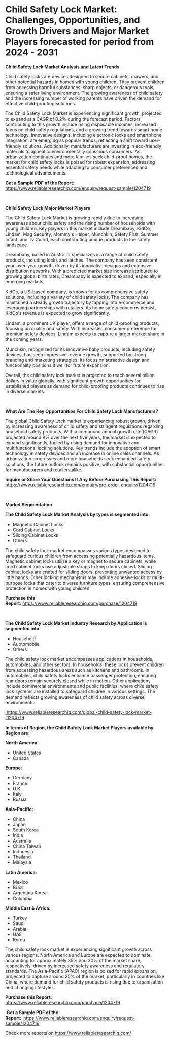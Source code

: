 <p><h1>Child Safety Lock Market: Challenges, Opportunities, and Growth Drivers and Major Market Players forecasted for period from 2024 - 2031</h1></p><p><strong>Child Safety Lock Market Analysis and Latest Trends</strong></p>
<p><p>Child safety locks are devices designed to secure cabinets, drawers, and other potential hazards in homes with young children. They prevent children from accessing harmful substances, sharp objects, or dangerous tools, ensuring a safer living environment. The growing awareness of child safety and the increasing number of working parents have driven the demand for effective child-proofing solutions.</p><p>The Child Safety Lock Market is experiencing significant growth, projected to expand at a CAGR of 8.2% during the forecast period. Factors contributing to this growth include rising disposable incomes, increased focus on child safety regulations, and a growing trend towards smart home technology. Innovative designs, including electronic locks and smartphone integration, are emerging as popular trends, reflecting a shift toward user-friendly solutions. Additionally, manufacturers are investing in eco-friendly materials to appeal to environmentally conscious consumers. As urbanization continues and more families seek child-proof homes, the market for child safety locks is poised for robust expansion, addressing essential safety needs while adapting to consumer preferences and technological advancements.</p></p>
<p><strong>Get a Sample PDF of the Report:&nbsp;</strong> <a href="https://www.reliableresearchiq.com/enquiry/request-sample/1204719?utm_campaign=103&utm_medium=2&utm_source=Github&utm_content=ia&utm_term=31122024&utm_id=child-safety-lock">https://www.reliableresearchiq.com/enquiry/request-sample/1204719</a></p>
<p>&nbsp;</p>
<p><strong>Child Safety Lock Major Market Players</strong></p>
<p><p>The Child Safety Lock Market is growing rapidly due to increasing awareness about child safety and the rising number of households with young children. Key players in this market include Dreambaby, KidCo, Lindam, Mag Security, Mommy's Helper, Munchkin, Safety First, Summer Infant, and Tv Guard, each contributing unique products to the safety landscape.</p><p>Dreambaby, based in Australia, specializes in a range of child safety products, including locks and latches. The company has seen consistent year-over-year growth, driven by its innovative designs and extensive distribution networks. With a predicted market size increase attributed to growing global birth rates, Dreambaby is expected to expand, especially in emerging markets.</p><p>KidCo, a US-based company, is known for its comprehensive safety solutions, including a variety of child safety locks. The company has maintained a steady growth trajectory by tapping into e-commerce and leveraging partnerships with retailers. As home safety concerns persist, KidCo's revenue is expected to grow significantly.</p><p>Lindam, a prominent UK player, offers a range of child-proofing products, focusing on quality and safety. With increasing consumer preference for premium safety devices, Lindam expects to capture a larger market share in the coming years. </p><p>Munchkin, recognized for its innovative baby products, including safety devices, has seen impressive revenue growth, supported by strong branding and marketing strategies. Its focus on attractive design and functionality positions it well for future expansion.</p><p>Overall, the child safety lock market is projected to reach several billion dollars in value globally, with significant growth opportunities for established players as demand for child-proofing products continues to rise in diverse markets.</p></p>
<p>&nbsp;</p>
<p><strong>What Are The Key Opportunities For Child Safety Lock Manufacturers?</strong></p>
<p><p>The global Child Safety Lock market is experiencing robust growth, driven by increasing awareness of child safety and stringent regulations regarding household safety products. With a compound annual growth rate (CAGR) projected around 8% over the next five years, the market is expected to expand significantly, fueled by rising demand for innovative and multifunctional locking solutions. Key trends include the adoption of smart technology in safety devices and an increase in online sales channels. As urbanization progresses and more households seek enhanced safety solutions, the future outlook remains positive, with substantial opportunities for manufacturers and retailers alike.</p></p>
<p><strong>Inquire or Share Your Questions If Any Before Purchasing This Report:</strong> <a href="https://www.reliableresearchiq.com/enquiry/pre-order-enquiry/1204719?utm_campaign=103&utm_medium=2&utm_source=Github&utm_content=ia&utm_term=31122024&utm_id=child-safety-lock">https://www.reliableresearchiq.com/enquiry/pre-order-enquiry/1204719</a></p>
<p>&nbsp;</p>
<p><strong>Market Segmentation</strong></p>
<p><strong>The Child Safety Lock Market Analysis by types is segmented into:</strong></p>
<p><ul><li>Magnetic Cabinet Locks</li><li>Cord Cabinet Locks</li><li>Sliding Cabinet Locks</li><li>Others</li></ul></p>
<p><p>The child safety lock market encompasses various types designed to safeguard curious children from accessing potentially hazardous items. Magnetic cabinet locks utilize a key or magnet to secure cabinets, while cord cabinet locks use adjustable straps to keep doors closed. Sliding cabinet locks are crafted for sliding doors, preventing unwanted access by little hands. Other locking mechanisms may include adhesive locks or multi-purpose locks that cater to diverse furniture types, ensuring comprehensive protection in homes with young children.</p></p>
<p><strong>Purchase this Report:&nbsp;</strong><a href="https://www.reliableresearchiq.com/purchase/1204719?utm_campaign=103&utm_medium=2&utm_source=Github&utm_content=ia&utm_term=31122024&utm_id=child-safety-lock">https://www.reliableresearchiq.com/purchase/1204719</a></p>
<p>&nbsp;</p>
<p><strong>The Child Safety Lock Market Industry Research by Application is segmented into:</strong></p>
<p><ul><li>Household</li><li>Auotomobile</li><li>Others</li></ul></p>
<p><p>The child safety lock market encompasses applications in households, automobiles, and other sectors. In households, these locks prevent children from accessing hazardous areas such as kitchens and bathrooms. In automobiles, child safety locks enhance passenger protection, ensuring rear doors remain securely closed while in motion. Other applications include commercial environments and public facilities, where child safety lock systems are installed to safeguard children in various settings. The demand reflects growing awareness of child safety across diverse environments.</p></p>
<p><a href="https://www.reliableresearchiq.com/global-child-safety-lock-market-r1204719?utm_campaign=103&utm_medium=2&utm_source=Github&utm_content=ia&utm_term=31122024&utm_id=child-safety-lock">&nbsp;https://www.reliableresearchiq.com/global-child-safety-lock-market-r1204719</a></p>
<p><strong>In terms of Region, the Child Safety Lock Market Players available by Region are:</strong></p>
<p>
    <p> <strong> North America: </strong>
        <ul>
            <li>United States</li>
            <li>Canada</li>
        </ul>
        </p> 
    <p> <strong> Europe: </strong>
        <ul>
            <li>Germany</li>
            <li>France</li>
            <li>U.K.</li>
            <li>Italy</li>
            <li>Russia</li>
        </ul>
        </p> 
    <p> <strong> Asia-Pacific: </strong>
        <ul>
            <li>China</li>
            <li>Japan</li>
            <li>South Korea</li>
            <li>India</li>
            <li>Australia</li>
            <li>China Taiwan</li>
            <li>Indonesia</li>
            <li>Thailand</li>
            <li>Malaysia</li>
        </ul>
        </p> 
    <p> <strong> Latin America: </strong>
        <ul>
            <li>Mexico</li>
            <li>Brazil</li>
            <li>Argentina Korea</li>
            <li>Colombia</li>
        </ul>
        </p> 
    <p> <strong> Middle East & Africa: </strong>
        <ul>
            <li>Turkey</li>
            <li>Saudi</li>
            <li>Arabia</li>
            <li>UAE</li>
            <li>Korea</li>
        </ul>
    </p>
    </p>
<p><p>The child safety lock market is experiencing significant growth across various regions. North America and Europe are expected to dominate, accounting for approximately 35% and 30% of the market share, respectively, driven by increased safety awareness and regulatory standards. The Asia-Pacific (APAC) region is poised for rapid expansion, projected to capture around 25% of the market, particularly in countries like China, where demand for child safety products is rising due to urbanization and changing lifestyles.</p></p>
<p><strong>Purchase this Report: </strong><a href="https://www.reliableresearchiq.com/purchase/1204719?utm_campaign=103&utm_medium=2&utm_source=Github&utm_content=ia&utm_term=31122024&utm_id=child-safety-lock">https://www.reliableresearchiq.com/purchase/1204719</a></p>
<p>&nbsp;<strong>Get a Sample PDF of the Report:&nbsp;&nbsp;</strong><a href="https://www.reliableresearchiq.com/enquiry/request-sample/1204719?utm_campaign=103&utm_medium=2&utm_source=Github&utm_content=ia&utm_term=31122024&utm_id=child-safety-lock">https://www.reliableresearchiq.com/enquiry/request-sample/1204719</a></p>
<p><strong></strong></p>
<p>Check more reports on <a href="https://www.reliableresearchiq.com/?utm_campaign=103&utm_medium=2&utm_source=Github&utm_content=ia&utm_term=31122024&utm_id=child-safety-lock">https://www.reliableresearchiq.com/</a></p>